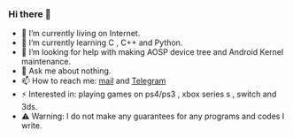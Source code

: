 ### Hi there 👋


- 🔭 I’m currently living on Internet.
- 🌱 I’m currently learning C , C++ and Python.
- 🤔 I’m looking for help with making AOSP device tree and Android Kernel maintenance.
- 💬 Ask me about nothing.
- 📫 How to reach me: [mail](mailto:dabao1955@163.com) and [Telegram](https://t.me/dabao1955)
- ⚡ Interested in: playing games on ps4/ps3 , xbox series s , switch and 3ds.
- ⚠️ Warning: I do not make any guarantees for any programs and codes I write.

